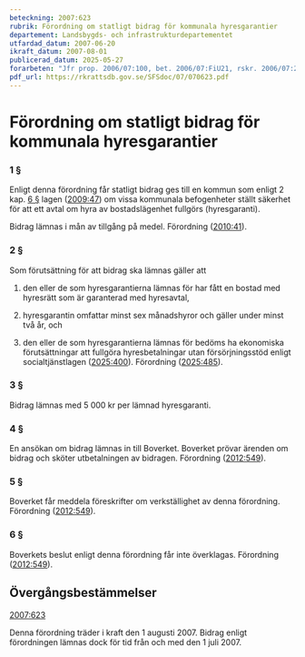 ```yaml
---
beteckning: 2007:623
rubrik: Förordning om statligt bidrag för kommunala hyresgarantier
departement: Landsbygds- och infrastrukturdepartementet
utfardad_datum: 2007-06-20
ikraft_datum: 2007-08-01
publicerad_datum: 2025-05-27
forarbeten: "Jfr prop. 2006/07:100, bet. 2006/07:FiU21, rskr. 2006/07:222"
pdf_url: https://rkrattsdb.gov.se/SFSdoc/07/070623.pdf
---
```


# Förordning om statligt bidrag för kommunala hyresgarantier

### 1 §

Enligt denna förordning får statligt bidrag ges till en kommun som enligt 2 kap. [6 §](#kap2.6) lagen ([2009:47](https://selex.se/eli/sfs/2009/47)) om vissa kommunala befogenheter ställt säkerhet för att ett avtal om hyra av bostadslägenhet fullgörs (hyresgaranti).

Bidrag lämnas i mån av tillgång på medel. Förordning ([2010:41](https://selex.se/eli/sfs/2010/41)).

### 2 §

Som förutsättning för att bidrag ska lämnas gäller att

1. den eller de som hyresgarantierna lämnas för har fått en bostad med hyresrätt som är garanterad med hyresavtal,

2. hyresgarantin omfattar minst sex månadshyror och gäller under minst två år, och

3. den eller de som hyresgarantierna lämnas för bedöms ha ekonomiska förutsättningar att fullgöra hyresbetalningar utan försörjningsstöd enligt socialtjänstlagen ([2025:400](https://selex.se/eli/sfs/2025/400)). Förordning ([2025:485](https://selex.se/eli/sfs/2025/485)).

### 3 §

Bidrag lämnas med 5 000 kr per lämnad hyresgaranti.

### 4 §

En ansökan om bidrag lämnas in till Boverket. Boverket prövar ärenden om bidrag och sköter utbetalningen av bidragen. Förordning ([2012:549](https://selex.se/eli/sfs/2012/549)).

### 5 §

Boverket får meddela föreskrifter om verkställighet av denna förordning. Förordning ([2012:549](https://selex.se/eli/sfs/2012/549)).

### 6 §

Boverkets beslut enligt denna förordning får inte överklagas. Förordning ([2012:549](https://selex.se/eli/sfs/2012/549)).

## Övergångsbestämmelser

[2007:623](https://selex.se/eli/sfs/2007/623)

Denna förordning träder i kraft den 1 augusti 2007. Bidrag enligt förordningen lämnas dock för tid från och med den 1 juli 2007.
